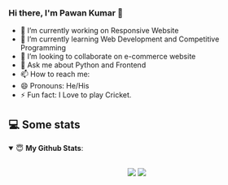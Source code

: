 ### Hi there, I'm Pawan Kumar 👋


- 🔭 I’m currently working on Responsive Website
- 🌱 I’m currently learning Web Development and Competitive Programming
- 👯 I’m looking to collaborate on e-commerce website
- 💬 Ask me about Python and Frontend
- 📫 How to reach me:
- 😄 Pronouns: He/His
- ⚡ Fun fact: I Love to play Cricket.
## 💻 Some stats

<details open>
 <summary> 😇 <b>My Github Stats</b>: </summary>
<br>
<p align = "center">
  <img src = "https://github-readme-stats.vercel.app/api?username=gitcoder-pawan&show_icons=true&theme=tokyonight&line_height=27">
  <img src = "https://github-readme-stats.vercel.app/api/top-langs/?username=gitcoder-pawan&hide=css,java,html&theme=tokyonight">
</p>

</details>
